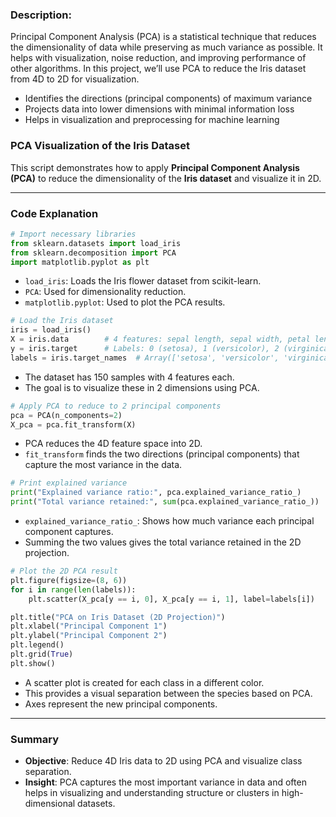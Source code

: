 ### Description:

Principal Component Analysis (PCA) is a statistical technique that reduces the dimensionality of data while preserving as much variance as possible. It helps with visualization, noise reduction, and improving performance of other algorithms. In this project, we’ll use PCA to reduce the Iris dataset from 4D to 2D for visualization.

- Identifies the directions (principal components) of maximum variance
- Projects data into lower dimensions with minimal information loss
- Helps in visualization and preprocessing for machine learning

### PCA Visualization of the Iris Dataset

This script demonstrates how to apply **Principal Component Analysis (PCA)** to reduce the dimensionality of the **Iris dataset** and visualize it in 2D.

---

### Code Explanation

```python
# Import necessary libraries
from sklearn.datasets import load_iris
from sklearn.decomposition import PCA
import matplotlib.pyplot as plt
```

* `load_iris`: Loads the Iris flower dataset from scikit-learn.
* `PCA`: Used for dimensionality reduction.
* `matplotlib.pyplot`: Used to plot the PCA results.

```python
# Load the Iris dataset
iris = load_iris()
X = iris.data        # 4 features: sepal length, sepal width, petal length, petal width
y = iris.target      # Labels: 0 (setosa), 1 (versicolor), 2 (virginica)
labels = iris.target_names  # Array(['setosa', 'versicolor', 'virginica'])
```

* The dataset has 150 samples with 4 features each.
* The goal is to visualize these in 2 dimensions using PCA.

```python
# Apply PCA to reduce to 2 principal components
pca = PCA(n_components=2)
X_pca = pca.fit_transform(X)
```

* PCA reduces the 4D feature space into 2D.
* `fit_transform` finds the two directions (principal components) that capture the most variance in the data.

```python
# Print explained variance
print("Explained variance ratio:", pca.explained_variance_ratio_)
print("Total variance retained:", sum(pca.explained_variance_ratio_))
```

* `explained_variance_ratio_`: Shows how much variance each principal component captures.
* Summing the two values gives the total variance retained in the 2D projection.

```python
# Plot the 2D PCA result
plt.figure(figsize=(8, 6))
for i in range(len(labels)):
    plt.scatter(X_pca[y == i, 0], X_pca[y == i, 1], label=labels[i])

plt.title("PCA on Iris Dataset (2D Projection)")
plt.xlabel("Principal Component 1")
plt.ylabel("Principal Component 2")
plt.legend()
plt.grid(True)
plt.show()
```

* A scatter plot is created for each class in a different color.
* This provides a visual separation between the species based on PCA.
* Axes represent the new principal components.

---

### Summary

* **Objective**: Reduce 4D Iris data to 2D using PCA and visualize class separation.
* **Insight**: PCA captures the most important variance in data and often helps in visualizing and understanding structure or clusters in high-dimensional datasets.
